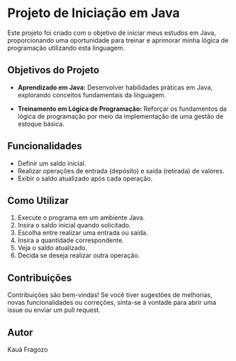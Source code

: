 # Projeto de Iniciação em Java

Este projeto foi criado com o objetivo de iniciar meus estudos em Java, proporcionando uma oportunidade para treinar e aprimorar minha lógica de programação utilizando esta linguagem.

## Objetivos do Projeto

- **Aprendizado em Java:** Desenvolver habilidades práticas em Java, explorando conceitos fundamentais da linguagem.
  
- **Treinamento em Lógica de Programação:** Reforçar os fundamentos da lógica de programação por meio da implementação de uma gestão de estoque básica.

## Funcionalidades

- Definir um saldo inicial.
- Realizar operações de entrada (depósito) e saída (retirada) de valores.
- Exibir o saldo atualizado após cada operação.

## Como Utilizar

1. Execute o programa em um ambiente Java.
2. Insira o saldo inicial quando solicitado.
3. Escolha entre realizar uma entrada ou saída.
4. Insira a quantidade correspondente.
5. Veja o saldo atualizado.
6. Decida se deseja realizar outra operação.

## Contribuições

Contribuições são bem-vindas! Se você tiver sugestões de melhorias, novas funcionalidades ou correções, sinta-se à vontade para abrir uma issue ou enviar um pull request.

## Autor

Kauã Fragozo


